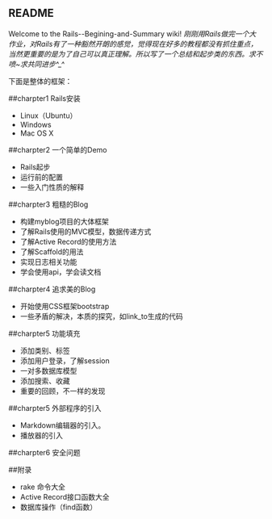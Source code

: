 README
----
Welcome to the Rails--Begining-and-Summary wiki!
*刚刚用Rails做完一个大作业，对Rails有了一种豁然开朗的感觉，觉得现在好多的教程都没有抓住重点，当然更重要的是为了自己可以真正理解。所以写了一个总结和起步类的东西。求不喷~求共同进步^_^*

下面是整体的框架：

##charpter1 Rails安装
* Linux（Ubuntu）
* Windows
* Mac OS X

##charpter2 一个简单的Demo
* Rails起步
* 运行前的配置
* 一些入门性质的解释

##charpter3 粗糙的Blog
* 构建myblog项目的大体框架
* 了解Rails使用的MVC模型，数据传递方式
* 了解Active Record的使用方法
* 了解Scaffold的用法
* 实现日志相关功能
* 学会使用api，学会读文档

##charpter4 追求美的Blog
* 开始使用CSS框架bootstrap
* 一些矛盾的解决，本质的探究，如link_to生成的代码

##charpter5 功能填充
* 添加类别、标签
* 添加用户登录，了解session
* 一对多数据库模型
* 添加搜索、收藏
* 重要的回顾，不一样的发现

##charpter5 外部程序的引入
* Markdown编辑器的引入。
* 播放器的引入

##charpter6 安全问题

##附录
* rake 命令大全
* Active Record接口函数大全
* 数据库操作（find函数）